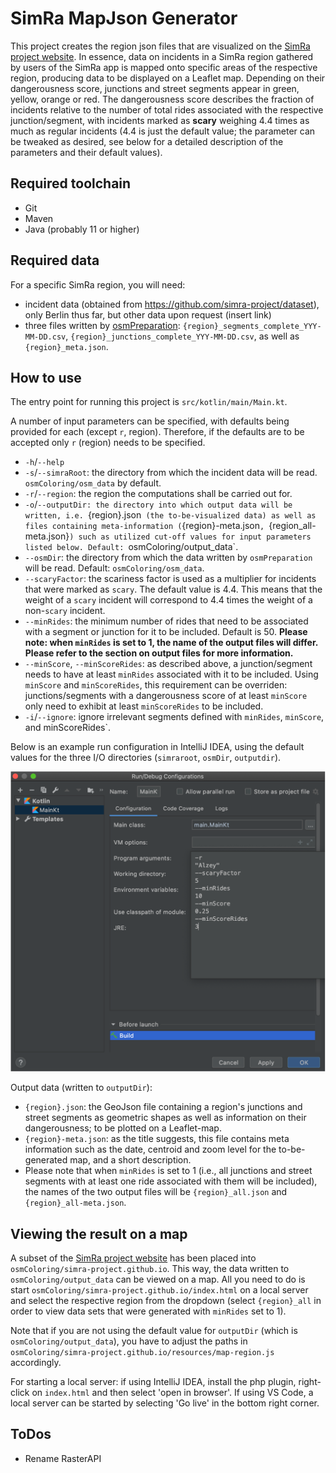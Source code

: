 # SimRa MapJson Generator

This project creates the region json files that are visualized on the [SimRa project website](https://github.com/simra-project/simra-project.github.io/tree/master).
In essence, data on incidents in a SimRa region gathered by users of the SimRa app is mapped onto specific areas of the respective region, producing data to be displayed on a Leaflet map.
Depending on their dangerousness score, junctions and street segments appear in green, yellow, orange or red.
The dangerousness score describes the fraction of incidents relative to the number of total rides associated with the respective
junction/segment, with incidents marked as **scary** weighing 4.4 times as much as regular incidents (4.4 is just the default value; the parameter can be tweaked as desired, see below for a detailed description of the parameters and their default values). 

## Required toolchain

- Git
- Maven
- Java (probably 11 or higher)

## Required data

For a specific SimRa region, you will need:
- incident data (obtained from https://github.com/simra-project/dataset), only Berlin thus far, but other data upon request (insert link)
- three files written by [osmPreparation](https://github.com/simra-project/osmPreparation): `{region}_segments_complete_YYY-MM-DD.csv`,  `{region}_junctions_complete_YYY-MM-DD.csv`, as well as `{region}_meta.json`.

## How to use

The entry point for running this project is `src/kotlin/main/Main.kt`. 

A number of input parameters can be specified, with defaults being provided for each (except `r`, region). Therefore, if the defaults are to be accepted only `r` (region) needs to be specified.
- `-h`/`--help`
- `-s`/`--simraRoot`: the directory from which the incident data will be read. `osmColoring/osm_data` by default.
- `-r`/`--region`: the region the computations shall be carried out for.
- `-o`/`--outputDir: the directory into which output data will be written, i.e. `{region}.json` (the to-be-visualized data) as well as files containing meta-information (`{region}-meta.json`, `{region_all-meta.json}`) such as utilized cut-off values for input parameters listed below.
Default: `osmColoring/output_data`.
- `--osmDir`: the directory from which the data written by `osmPreparation` will be read. Default: `osmColoring/osm_data`.
- `--scaryFactor`: the scariness factor is used as a multiplier for incidents that were marked as `scary`. The default value is 4.4. This means that the weight of a `scary` incident will correspond to 4.4 times the weight of a non-`scary` incident.
- `--minRides`: the minimum number of rides that need to be associated with a segment or junction for it to be included. Default is 50. **Please note: when `minRides` is set to 1, the name of the output files will differ. Please refer to the section on output files for more information.**
- `--minScore`, `--minScoreRides`: as described above, a junction/segment needs to have at least `minRides` associated with it to be included. Using `minScore` and `minScoreRides`, this requirement can be overriden: junctions/segments with a dangerousness
score of at least `minScore` only need to exhibit at least `minScoreRides` to be included. 
- `-i`/`--ignore`: ignore irrelevant segments defined with `minRides`, `minScore`, and minScoreRides`.

Below is an example run configuration in IntelliJ IDEA, using the default values for the three I/O directories (`simraroot`, `osmDir`, `outputdir`).

![Example run configuration for `Main.kt` in IntelliJ IDEA, using the defaults for data I/O directories.](run_config.png)

Output data (written to `outputDir`):
- `{region}.json`: the GeoJson file containing a region's junctions and street segments as geometric shapes as well as information on their dangerousness; to be plotted on a Leaflet-map.
- `{region}-meta.json`: as the title suggests, this file contains meta information such as the date, centroid and zoom level for the to-be-generated map, and a short description.
- Please note that when `minRides` is set to 1 (i.e., all junctions and street segments with at least one ride associated with them will be included), the names of the two output files will be `{region}_all.json` and `{region}_all-meta.json`. 

## Viewing the result on a map

A subset of the [SimRa project website](https://github.com/simra-project/simra-project.github.io) has been placed into `osmColoring/simra-project.github.io`. This way, the data written to `osmColoring/output_data` can be viewed on a map.
All you need to do is start `osmColoring/simra-project.github.io/index.html` on a local server and select the respective region from the dropdown (select `{region}_all` in order to view data sets that were generated
with `minRides` set to 1).

Note that if you are not using the default value for `outputDir` (which is `osmColoring/output_data`), you have to adjust the paths in `osmColoring/simra-project.github.io/resources/map-region.js` accordingly.

For starting a local server: if using IntelliJ IDEA, install the php plugin, right-click on `index.html` and then select 'open in browser'. If using VS Code, a local server can be started by selecting 'Go live' in the bottom right corner.

## ToDos

- Rename RasterAPI
